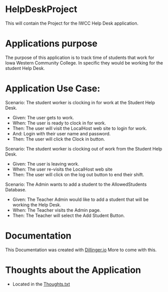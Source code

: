 # HelpDeskProject
This will contain the Project for the IWCC Help Desk application.

# Applications purpose
The purpose of this application is to track time of students that work for Iowa Western Community College. In specific they would be working for the student Help Desk.

# Application Use Case:
Scenario: The student worker is clocking in for work at the Student Help Desk.
- Given: The user gets to work.
- When: The user is ready to clock in for work.
- Then: The user will visit the LocalHost web site to login for work.
- And: Login with their user name and password.
- Then: The user will click the Clock in button.

Scenario: The student worker is clocking out of work from the Student Help Desk.
- Given: The user is leaving work.
- When: The user re-visits the LocalHost web site
- Then: The user will click on the log out button to end their shift.

Scenario: The Admin wants to add a student to the AllowedStudents Database.
- Given: The Teacher Admin would like to add a student that will be working the Help Desk.
- When: The Teacher visits the Admin page.
- Then: The Teacher will select the Add Student Button.

# Documentation
This Documentation was created with [Dillinger.io](https://dillinger.io/)
More to come with this.

# Thoughts about the Application
- Located in the [Thoughts.txt](https://github.com/IwccHelpDesk/HelpDeskProject/blob/master/HelpDeskApplication/Thoughts.txt)

